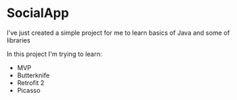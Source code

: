 # SocialApp

I've just created a simple project for me to learn basics of Java and some of libraries

In this project I'm trying to learn:
<ul>
  <li>MVP</li>
  <li>Butterknife</li>
  <li>Retrofit 2</li>
  <li>Picasso</li>
</ul>

